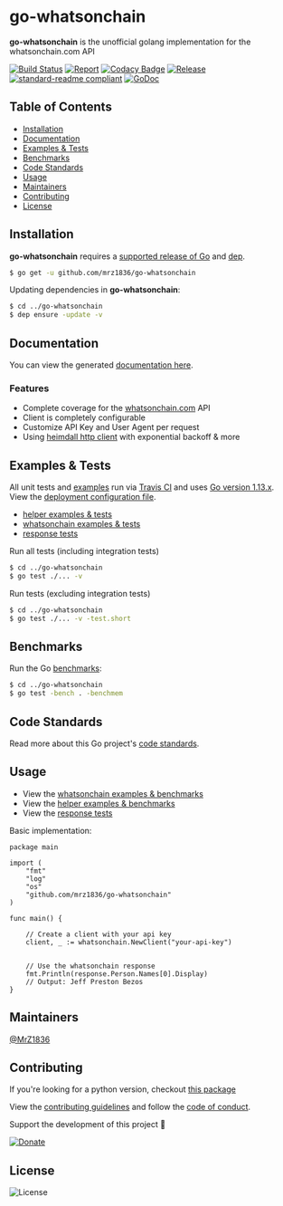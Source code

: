 # go-whatsonchain
**go-whatsonchain** is the unofficial golang implementation for the whatsonchain.com API

[![Build Status](https://travis-ci.org/mrz1836/go-whatsonchain.svg?branch=master)](https://travis-ci.org/mrz1836/go-whatsonchain)
[![Report](https://goreportcard.com/badge/github.com/mrz1836/go-whatsonchain?style=flat)](https://goreportcard.com/report/github.com/mrz1836/go-whatsonchain)
[![Codacy Badge](https://api.codacy.com/project/badge/Grade/01708ca3079e4933bafb3b39fe2aaa9d)](https://www.codacy.com/app/mrz1818/go-whatsonchain?utm_source=github.com&amp;utm_medium=referral&amp;utm_content=mrz1836/go-whatsonchain&amp;utm_campaign=Badge_Grade)
[![Release](https://img.shields.io/github/release-pre/mrz1836/go-whatsonchain.svg?style=flat)](https://github.com/mrz1836/go-whatsonchain/releases)
[![standard-readme compliant](https://img.shields.io/badge/standard--readme-OK-green.svg?style=flat)](https://github.com/RichardLitt/standard-readme)
[![GoDoc](https://godoc.org/github.com/mrz1836/go-whatsonchain?status.svg&style=flat)](https://godoc.org/github.com/mrz1836/go-whatsonchain)

## Table of Contents
- [Installation](#installation)
- [Documentation](#documentation)
- [Examples & Tests](#examples--tests)
- [Benchmarks](#benchmarks)
- [Code Standards](#code-standards)
- [Usage](#usage)
- [Maintainers](#maintainers)
- [Contributing](#contributing)
- [License](#license)

## Installation

**go-whatsonchain** requires a [supported release of Go](https://golang.org/doc/devel/release.html#policy) and [dep](https://github.com/golang/dep).
```bash
$ go get -u github.com/mrz1836/go-whatsonchain
```

Updating dependencies in **go-whatsonchain**:
```bash
$ cd ../go-whatsonchain
$ dep ensure -update -v
```

## Documentation
You can view the generated [documentation here](https://godoc.org/github.com/mrz1836/go-whatsonchain).

### Features
- Complete coverage for the [whatsonchain.com](https://developers.whatsonchain.com/) API
- Client is completely configurable
- Customize API Key and User Agent per request
- Using [heimdall http client](https://github.com/gojek/heimdall) with exponential backoff & more

## Examples & Tests
All unit tests and [examples](whatsonchain_test.go) run via [Travis CI](https://travis-ci.org/mrz1836/go-whatsonchain) and uses [Go version 1.13.x](https://golang.org/doc/go1.13). View the [deployment configuration file](.travis.yml).

- [helper examples & tests](helper_test.go)
- [whatsonchain examples &  tests](whatsonchain_test.go)
- [response tests](response_test.go)

Run all tests (including integration tests)
```bash
$ cd ../go-whatsonchain
$ go test ./... -v
```

Run tests (excluding integration tests)
```bash
$ cd ../go-whatsonchain
$ go test ./... -v -test.short
```

## Benchmarks
Run the Go [benchmarks](whatsonchain_test.go):
```bash
$ cd ../go-whatsonchain
$ go test -bench . -benchmem
```

## Code Standards
Read more about this Go project's [code standards](CODE_STANDARDS.md).

## Usage
- View the [whatsonchain examples & benchmarks](whatsonchain_test.go)
- View the [helper examples & benchmarks](helper_test.go)
- View the [response tests](response_test.go)

Basic implementation:
```golang
package main

import (
	"fmt"
	"log"
	"os"
	"github.com/mrz1836/go-whatsonchain"
)

func main() {

    // Create a client with your api key
    client, _ := whatsonchain.NewClient("your-api-key")


    // Use the whatsonchain response
    fmt.Println(response.Person.Names[0].Display)
    // Output: Jeff Preston Bezos
}
```

## Maintainers

[@MrZ1836](https://github.com/mrz1836)

## Contributing

If you're looking for a python version, checkout [this package](https://github.com/AustEcon/whatsonchain)

View the [contributing guidelines](CONTRIBUTING.md) and follow the [code of conduct](CODE_OF_CONDUCT.md).

Support the development of this project 🙏

[![Donate](https://img.shields.io/badge/donate-bitcoin-brightgreen.svg)](https://mrz1818.com/?tab=tips&af=go-whatsonchain)

## License

![License](https://img.shields.io/github/license/mrz1836/go-whatsonchain.svg?style=flat)
